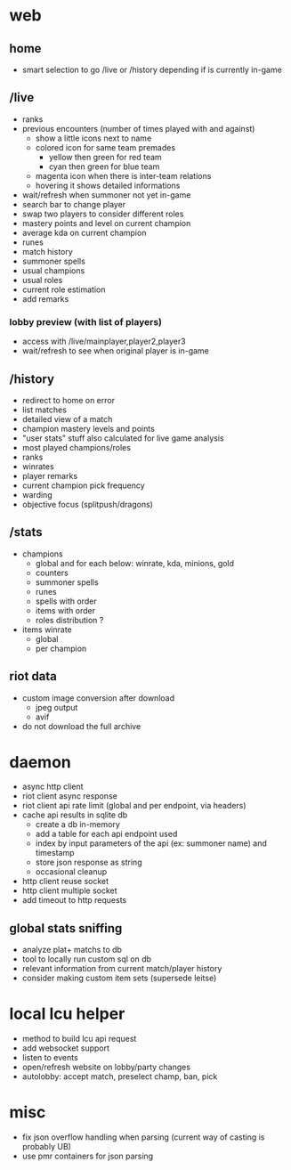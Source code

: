 # web

## home
- smart selection to go /live or /history depending if is currently in-game

## /live
- ranks
- previous encounters (number of times played with and against)
    - show a little icons next to name
    - colored icon for same team premades
        - yellow then green for red team
        - cyan then green for blue team
    - magenta icon when there is inter-team relations
    - hovering it shows detailed informations
- wait/refresh when summoner not yet in-game
- search bar to change player
- swap two players to consider different roles
- mastery points and level on current champion
- average kda on current champion
- runes
- match history
- summoner spells
- usual champions
- usual roles
- current role estimation
- add remarks

### lobby preview (with list of players)
- access with /live/mainplayer,player2,player3
- wait/refresh to see when original player is in-game

## /history
- redirect to home on error
- list matches
- detailed view of a match
- champion mastery levels and points
- "user stats" stuff also calculated for live game analysis
- most played champions/roles
- ranks
- winrates
- player remarks
- current champion pick frequency
- warding
- objective focus (splitpush/dragons)

## /stats
- champions
    - global and for each below: winrate, kda, minions, gold
    - counters
    - summoner spells
    - runes
    - spells with order
    - items with order
    - roles distribution ?
- items winrate
    - global
    - per champion

## riot data
- custom image conversion after download
    - jpeg output
    - avif
- do not download the full archive


# daemon
- async http client
- riot client async response
- riot client api rate limit (global and per endpoint, via headers)
- cache api results in sqlite db
    - create a db in-memory
    - add a table for each api endpoint used
    - index by input parameters of the api (ex: summoner name) and timestamp
    - store json response as string
    - occasional cleanup
- http client reuse socket
- http client multiple socket
- add timeout to http requests

## global stats sniffing
- analyze plat+ matchs to db
- tool to locally run custom sql on db
- relevant information from current match/player history
- consider making custom item sets (supersede leitse)


# local lcu helper
- method to build lcu api request
- add websocket support
- listen to events
- open/refresh website on lobby/party changes
- autolobby: accept match, preselect champ, ban, pick


# misc
- fix json overflow handling when parsing (current way of casting is probably UB)
- use pmr containers for json parsing
